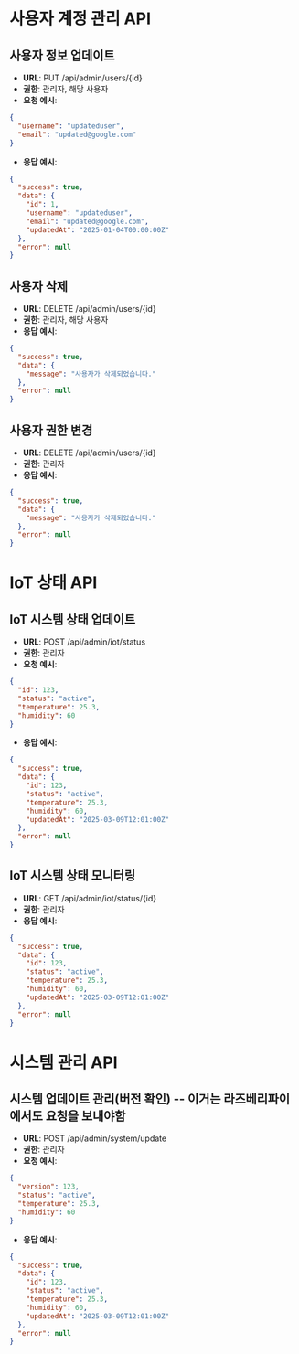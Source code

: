 # 사용자 계정 관리 API

## 사용자 정보 업데이트 
- **URL**: PUT /api/admin/users/{id}
- **권한**: 관리자, 해당 사용자
- **요청 예시**:
```json
{
  "username": "updateduser",
  "email": "updated@google.com"
}
```
- **응답 예시**:
```json
{
  "success": true,
  "data": {
    "id": 1,
    "username": "updateduser",
    "email": "updated@google.com",
    "updatedAt": "2025-01-04T00:00:00Z"
  },
  "error": null
}
```

## 사용자 삭제
- **URL**: DELETE /api/admin/users/{id}
- **권한**: 관리자, 해당 사용자
- **응답 예시**:
```json
{
  "success": true,
  "data": {
    "message": "사용자가 삭제되었습니다."
  },
  "error": null
}
```

## 사용자 권한 변경
- **URL**: DELETE /api/admin/users/{id}
- **권한**: 관리자
- **응답 예시**:
```json
{
  "success": true,
  "data": {
    "message": "사용자가 삭제되었습니다."
  },
  "error": null
}
```
# IoT 상태 API
## IoT 시스템 상태 업데이트
- **URL**: POST /api/admin/iot/status
- **권한**: 관리자
- **요청 예시**:
```json
{
  "id": 123,
  "status": "active",
  "temperature": 25.3,
  "humidity": 60
}
```
- **응답 예시**:
```json
{
  "success": true,
  "data": {
    "id": 123,
    "status": "active",
    "temperature": 25.3,
    "humidity": 60,
    "updatedAt": "2025-03-09T12:01:00Z"
  },
  "error": null
}
```
## IoT 시스템 상태 모니터링
- **URL**: GET /api/admin/iot/status/{id}
- **권한**: 관리자
- **응답 예시**:
```json
{
  "success": true,
  "data": {
    "id": 123,
    "status": "active",
    "temperature": 25.3,
    "humidity": 60,
    "updatedAt": "2025-03-09T12:01:00Z"
  },
  "error": null
}
```
# 시스템 관리 API
## 시스템 업데이트 관리(버전 확인) -- 이거는 라즈베리파이에서도 요청을 보내야함
- **URL**: POST /api/admin/system/update
- **권한**: 관리자
- **요청 예시**:
```json
{
  "version": 123,
  "status": "active",
  "temperature": 25.3,
  "humidity": 60
}
```
- **응답 예시**:
```json
{
  "success": true,
  "data": {
    "id": 123,
    "status": "active",
    "temperature": 25.3,
    "humidity": 60,
    "updatedAt": "2025-03-09T12:01:00Z"
  },
  "error": null
}



